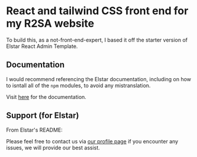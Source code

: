 # React and tailwind CSS front end for my R2SA website

To build this, as a not-front-end-expert, I based it off the starter version of Elstar React Admin Template.

## Documentation

I would recommend referencing the Elstar documentation, including on how to isntall all of the `npm` modules, to avoid any mistranslation.

Visit [here](https://elstar.themenate.net/docs/documentation/introduction) for the documentation.

## Support (for Elstar)

From Elstar's README:

Please feel free to contact us via [our profile page](https://themeforest.net/user/theme_nate) if you encounter any issues, we will provide our best assist.
